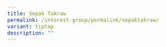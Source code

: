 ```yaml
---
title: Sepak Takraw
permalink: /interest-group/permalink/sepaktakraw/
variant: tiptap
description: ""
---
```

